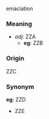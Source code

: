 emaciation
### Meaning
+ _adj_: ZZA
	+ __eg__: ZZB

### Origin

ZZC

### Synonym

__eg__: ZZD

+ ZZE


